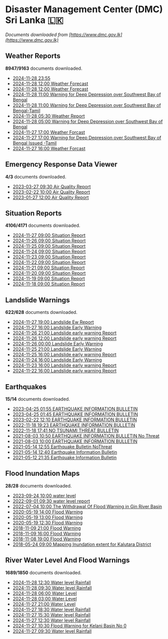 # Disaster Management Center (DMC) Sri Lanka :sri_lanka:

*Documents downloaded from [https://www.dmc.gov.lk](https://www.dmc.gov.lk)*

## Weather Reports

**8947/9163** documents downloaded.

* [2024-11-28 23:55 ](data/weather-reports/20241128.2355..pdf)
* [2024-11-28 12:00 Weather Forecast](data/weather-reports/20241128.1200.weather-forecast.pdf)
* [2024-11-28 12:00 Weather Forecast](data/weather-reports/20241128.1200.weather-forecast.pdf)
* [2024-11-28 11:00 Warning for Deep Depression over Southwest Bay of Bengal](data/weather-reports/20241128.1100.warning-for-deep-depression-over-southwest-bay-of-bengal.pdf)
* [2024-11-28 11:00 Warning for Deep Depression over Southwest Bay of Bengal-Tamil](data/weather-reports/20241128.1100.warning-for-deep-depression-over-southwest-bay-of-bengaltamil.pdf)
* [2024-11-28 05:30 Weather Report](data/weather-reports/20241128.0530.weather-report.pdf)
* [2024-11-28 05:00 Warning for Deep Depression over Southwest Bay of Bengal](data/weather-reports/20241128.0500.warning-for-deep-depression-over-southwest-bay-of-bengal.pdf)
* [2024-11-27 17:00 Weather Forcast](data/weather-reports/20241127.1700.weather-forcast.pdf)
* [2024-11-27 17:00 Warning for Deep Depression over Southwest Bay of Bengal Issued -Tamil](data/weather-reports/20241127.1700.warning-for-deep-depression-over-southwest-bay-of-bengal-issued-tamil.pdf)
* [2024-11-27 16:00 Weather Forcast](data/weather-reports/20241127.1600.weather-forcast.pdf)

## Emergency Response Data Viewer

**4/3** documents downloaded.

* [2023-03-27 09:30 Air Quality Report](data/emergency-response-data-viewer/20230327.0930.air-quality-report.pdf)
* [2023-02-22 10:00 Air Quality Report](data/emergency-response-data-viewer/20230222.1000.air-quality-report.pdf)
* [2023-01-27 12:00 Air Quality Report](data/emergency-response-data-viewer/20230127.1200.air-quality-report.pdf)

## Situation Reports

**4106/4171** documents downloaded.

* [2024-11-27 09:00 Situation Report](data/situation-reports/20241127.0900.situation-report.pdf)
* [2024-11-26 09:00 Situation Report](data/situation-reports/20241126.0900.situation-report.pdf)
* [2024-11-25 09:00 Situation Report](data/situation-reports/20241125.0900.situation-report.pdf)
* [2024-11-24 09:00 Situation Report](data/situation-reports/20241124.0900.situation-report.pdf)
* [2024-11-23 09:00 Situation Report](data/situation-reports/20241123.0900.situation-report.pdf)
* [2024-11-22 09:00 Situation Report](data/situation-reports/20241122.0900.situation-report.pdf)
* [2024-11-21 09:00 Situation Report](data/situation-reports/20241121.0900.situation-report.pdf)
* [2024-11-20 09:00 Situation Report](data/situation-reports/20241120.0900.situation-report.pdf)
* [2024-11-19 09:00 Situation Report](data/situation-reports/20241119.0900.situation-report.pdf)
* [2024-11-18 09:00 Situation Report](data/situation-reports/20241118.0900.situation-report.pdf)

## Landslide Warnings

**622/628** documents downloaded.

* [2024-11-27 19:00 Landslide Ew Report](data/landslide-warnings/20241127.1900.landslide-ew-report.pdf)
* [2024-11-27 16:00 Landslide Early Warning](data/landslide-warnings/20241127.1600.landslide-early-warning.pdf)
* [2024-11-26 21:00 Landslide early warning Report](data/landslide-warnings/20241126.2100.landslide-early-warning-report.pdf)
* [2024-11-26 12:00 Landslide early warning Report](data/landslide-warnings/20241126.1200.landslide-early-warning-report.pdf)
* [2024-11-26 00:00 Landslide Early Warning](data/landslide-warnings/20241126.0000.landslide-early-warning.pdf)
* [2024-11-25 21:00 Landslide Early Warning](data/landslide-warnings/20241125.2100.landslide-early-warning.pdf)
* [2024-11-25 16:00 Landslide early warning Report](data/landslide-warnings/20241125.1600.landslide-early-warning-report.pdf)
* [2024-11-24 16:00 Landslide Early Warning](data/landslide-warnings/20241124.1600.landslide-early-warning.pdf)
* [2024-11-23 16:00 Landslide early warning Report](data/landslide-warnings/20241123.1600.landslide-early-warning-report.pdf)
* [2024-11-22 16:00 Landslide early warning Report](data/landslide-warnings/20241122.1600.landslide-early-warning-report.pdf)

## Earthquakes

**15/14** documents downloaded.

* [2023-04-25 01:55 EARTHQUAKE INFORMATION BULLETIN](data/earthquakes/20230425.0155.earthquake-information-bulletin.pdf)
* [2023-04-25 01:45 EARTHQUAKE INFORMATION BULLETIN](data/earthquakes/20230425.0145.earthquake-information-bulletin.pdf)
* [2023-02-22 12:10 EARTHQUAKE INFORMATION BULLETIN](data/earthquakes/20230222.1210.earthquake-information-bulletin.pdf)
* [2022-11-18 19:23 EARTHQUAKE INFORMATION BULLETIN](data/earthquakes/20221118.1923.earthquake-information-bulletin.pdf)
* [2022-11-18 17:41 NO TSUNAMI THREAT BULLETIN](data/earthquakes/20221118.1741.no-tsunami-threat-bulletin.pdf)
* [2021-08-03 10:50 EARTHQUAKE INFORMATION BULLETIN No Threat](data/earthquakes/20210803.1050.earthquake-information-bulletin-no-threat.pdf)
* [2021-08-03 10:00 EARTHQUAKE INFORMATION BULLETIN](data/earthquakes/20210803.1000.earthquake-information-bulletin.pdf)
* [2021-05-14 12:55 Earthquake Bulletin NoThreat](data/earthquakes/20210514.1255.earthquake-bulletin-nothreat.pdf)
* [2021-05-14 12:40 Earthquake Information Bulletin](data/earthquakes/20210514.1240.earthquake-information-bulletin.pdf)
* [2021-05-12 21:35 Earthquake Information Bulletin](data/earthquakes/20210512.2135.earthquake-information-bulletin.pdf)

## Flood Inundation Maps

**28/28** documents downloaded.

* [2023-09-24 10:00 water level](data/flood-inundation-maps/20230924.1000.water-level.pdf)
* [2022-09-01 09:30 water level report](data/flood-inundation-maps/20220901.0930.water-level-report.pdf)
* [2022-07-04 10:00 The Withdrawal Of Flood Warning in Gin River Basin](data/flood-inundation-maps/20220704.1000.the-withdrawal-of-flood-warning-in-gin-river-basin.pdf)
* [2020-05-19 14:00 Flood Warning](data/flood-inundation-maps/20200519.1400.flood-warning.pdf)
* [2020-05-19 13:00 Flood Warning](data/flood-inundation-maps/20200519.1300.flood-warning.pdf)
* [2020-05-19 12:30 Flood Warning](data/flood-inundation-maps/20200519.1230.flood-warning.pdf)
* [2018-11-09 21:00 Flood Warning](data/flood-inundation-maps/20181109.2100.flood-warning.PDF)
* [2018-11-09 16:00 Flood Warning](data/flood-inundation-maps/20181109.1600.flood-warning.PDF)
* [2018-11-08 19:00 Flood Warning](data/flood-inundation-maps/20181108.1900.flood-warning.PDF)
* [2018-05-24 09:00 Mapping Inundation extent for Kalutara District](data/flood-inundation-maps/20180524.0900.mapping-inundation-extent-for-kalutara-district.pdf)

## River Water Level And Flood Warnings

**1689/1850** documents downloaded.

* [2024-11-28 12:30 Water level  Rainfall](data/river-water-level-and-flood-warnings/20241128.1230.water-level-rainfall.jpg)
* [2024-11-28 09:30 Water level  Rainfall](data/river-water-level-and-flood-warnings/20241128.0930.water-level-rainfall.jpg)
* [2024-11-28 06:00 Water Level](data/river-water-level-and-flood-warnings/20241128.0600.water-level.jpg)
* [2024-11-28 03:00 Water Level](data/river-water-level-and-flood-warnings/20241128.0300.water-level.jpg)
* [2024-11-27 21:00 Water Level](data/river-water-level-and-flood-warnings/20241127.2100.water-level.jpg)
* [2024-11-27 18:30 Water level  Rainfall](data/river-water-level-and-flood-warnings/20241127.1830.water-level-rainfall.jpg)
* [2024-11-27 15:30 Water level  Rainfall](data/river-water-level-and-flood-warnings/20241127.1530.water-level-rainfall.jpg)
* [2024-11-27 12:30 Water level  Rainfall](data/river-water-level-and-flood-warnings/20241127.1230.water-level-rainfall.jpg)
* [2024-11-27 10:30 Flood Warning for Kelani Basin No 0](data/river-water-level-and-flood-warnings/20241127.1030.flood-warning-for-kelani-basin-no-0.pdf)
* [2024-11-27 09:30 Water level  Rainfall](data/river-water-level-and-flood-warnings/20241127.0930.water-level-rainfall.jpg)
